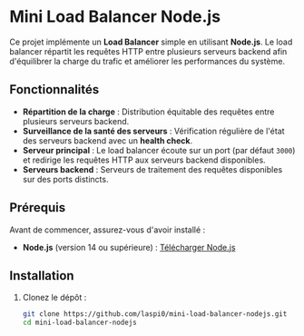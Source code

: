 # Mini Load Balancer Node.js

Ce projet implémente un **Load Balancer** simple en utilisant **Node.js**. Le load balancer répartit les requêtes HTTP entre plusieurs serveurs backend afin d'équilibrer la charge du trafic et améliorer les performances du système.

## Fonctionnalités

- **Répartition de la charge** : Distribution équitable des requêtes entre plusieurs serveurs backend.
- **Surveillance de la santé des serveurs** : Vérification régulière de l'état des serveurs backend avec un **health check**.
- **Serveur principal** : Le load balancer écoute sur un port (par défaut `3000`) et redirige les requêtes HTTP aux serveurs backend disponibles.
- **Serveurs backend** : Serveurs de traitement des requêtes disponibles sur des ports distincts.

## Prérequis

Avant de commencer, assurez-vous d'avoir installé :

- **Node.js** (version 14 ou supérieure) : [Télécharger Node.js](https://nodejs.org/)

## Installation

1. Clonez le dépôt :

   ```bash
   git clone https://github.com/laspi0/mini-load-balancer-nodejs.git
   cd mini-load-balancer-nodejs
